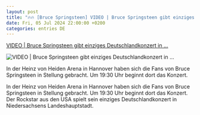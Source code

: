 ```yaml
---
layout: post
title: "🔥🔥 [Bruce Springsteen] VIDEO | Bruce Springsteen gibt einziges Deutschlandkonzert in ..."
date: Fri, 05 Jul 2024 22:00:00 +0200
categories: entries DE
---
```

[VIDEO | Bruce Springsteen gibt einziges Deutschlandkonzert in ...](https://www.sat1regional.de/bruce-springsteen-gibt-einziges-deutschlandkonzert-in-hannover/)

![VIDEO | Bruce Springsteen gibt einziges Deutschlandkonzert in ...](https://cdn.sat1regional.de/videodata/599cac8b-ce3a-492a-976d-64c63ea6a725.jpg)

In der Heinz von Heiden Arena in Hannover haben sich die Fans von Bruce Springsteen in Stellung gebracht. Um 19:30 Uhr beginnt dort das Konzert.

In der Heinz von Heiden Arena in Hannover haben sich die Fans von Bruce Springsteen in Stellung gebracht. Um 19:30 Uhr beginnt dort das Konzert. Der Rockstar aus den USA spielt sein einziges Deutschlandkonzert in Niedersachsens Landeshauptstadt.

